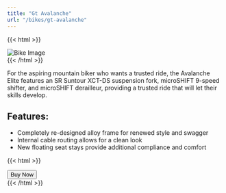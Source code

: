 ```yaml
---
title: "Gt Avalanche"
url: "/bikes/gt-avalanche"
---
```


{{< html >}}
<div class="inner-bike">
    <img src="/img/bikes/gt-avalanche.png" alt="Bike Image">
</div>
{{< /html >}}

For the aspiring mountain biker who wants a trusted ride, the Avalanche Elite features an SR Suntour XCT-DS suspension fork, microSHIFT 9-speed shifter, and microSHIFT derailleur, providing a trusted ride that will let their skills develop.

## Features:
* Completely re-designed alloy frame for renewed style and swagger
* Internal cable routing allows for a clean look
* New floating seat stays provide additional compliance and comfort

{{< html >}}
<div class="inner-bike">
    <a href="/order" class="order-button">
        <button class="primary">Buy Now</button>
    </a>
</div>
{{< /html >}}